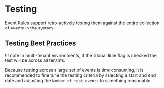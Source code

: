 # Testing

Event Rules support retro-actively testing them against the entire collection of events in the system.

## Testing Best Practices

!!! note
    In multi-tenant environments, if the Global Rule flag is checked the test will be across all tenants.

Because testing across a large set of events is time consuming, it is recommended to fine tune the testing criteria by selecting a start and end date and adjusting the `Number of test events` to something reasonable.